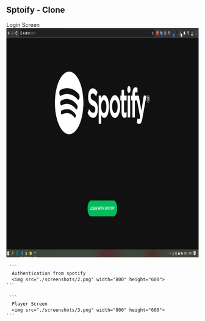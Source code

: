 ## Sptoify - Clone

Login Screen
<img src="./screenshots/1.png" width="800" height="600">



     ```
      Authentication from spotify
      <img src="./screenshots/2.png" width="800" height="600">
    ```

     ```
      Player Screen
      <img src="./screenshots/3.png" width="800" height="600">
    ```
